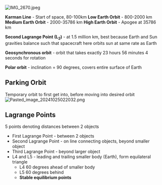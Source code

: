 ![IMG\_2670.jpeg](img_2670.jpeg)

**Karman Line** - Start of space, 80-100km
**Low Earth Orbit** - 800-2000 km
**Medium Earth Orbit** - 2000-35786 km
**High Earth Orbit** - Apogee at 35786 km

**Second Lagrange Point (L<sub>2</sub>)** - at 1.5 million km, best because Earth and Sun gravities balance such that spacecraft here orbits sun at same rate as Earth

**Geosynchronous orbit** - orbit that takes exactly 23 hours 56 minutes 4 seconds for rotation

**Polar orbit** - inclination = 90 degrees, covers entire surface of Earth

## Parking Orbit

Temporary orbit to first get into, before moving into desired orbit
![Pasted_image_20241025022032.png](pasted_image_20241025022032.png)

## Lagrange Points

5 points denoting distances between 2 objects

* First Lagrange Point - between 2 objects
* Second Lagrange Point - on line connecting objects, beyond smaller object
* Third Lagrange Point - beyond larger object
* L4 and L5 - leading and trailing smaller body (Earth), form equilateral triangle
  * L4 60 degrees ahead of smaller body
  * L5 60 degrees behind
  * **Stable equilibrium points**
